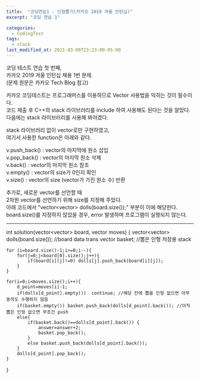 ```yaml
---
title:  "코딩연습1 - 인형뽑기(카카오 2019 겨울 인턴십)"
excerpt: "코딩 연습 1"

categories:
  - CodingTest
tags:
  - stack
last_modified_at: 2021-03-09T23:23:00-05:00
---
```


코딩 테스트 연습 첫 번째,  
카카오 2019 겨울 인턴십 채용 1번 문제.  
(문제 원문은 카카오 Tech Blog 참고)  
  
카카오 코딩테스트는 프로그래머스를 이용하므로 Vector 사용법을 익히는 것이 필수이다.  
코드 제출 후 C++의 stack 라이브러리를 include 하여 사용해도 된다는 것을 알았다.  
다음에는 stack 라이브러리를 사용해 봐야겠다.   
  
stack 라이브러리 없이 vector로만 구현하였고,  
여기서 사용한 function은 아래와 같다.  
  
v.push_back() : vector의 마지막에 원소 삽입  
v.pop_back() : vector의 마지막 원소 삭제  
v.back() : vector의 마지막 원소 참조  
v.empty() : vector의 size가 0인지 확인  
v.size() : vector의 size (vector가 가진 원소 수) 반환  
  
추가로, 새로운 vector를 선언할 때  
2차원 vector를 선언하기 위해 size를 지정해 주었다.  
아래 코드에서 "vector<vector<int>> dolls(board.size());" 부분이 이에 해당한다.  
board.size()를 지정하지 않았을 경우, error 발생하며 프로그램이 실행되지 않는다.  
  
  
***  
int solution(vector<vector<int>> board, vector<int> moves) {
    vector<vector<int>> dolls(board.size()); //board data trans
    vector<int> basket; //뽑은 인형 저장용 stack

    for (i=board.size()-1;i>=0;i--){
        for(j=0;j<board[0].size();j++){
            if(board[i][j]!=0) dolls[j].push_back(board[i][j]);
        }
    }

    for(i=0;i<moves.size();i++){
        d_point=moves[i]-1;
        if(dolls[d_point].empty())  continue; //해당 칸에 뽑을 인형 없으면 아무 동작도 수행하지 않음
        if(basket.empty()) basket.push_back(dolls[d_point].back()); //아직 뽑은 인형 없으면 무조건 push
        else{
            if(basket.back()==dolls[d_point].back()) {
                answer=answer+2;
                basket.pop_back();
            }
            else basket.push_back(dolls[d_point].back());
        }
        dolls[d_point].pop_back();
    }
}